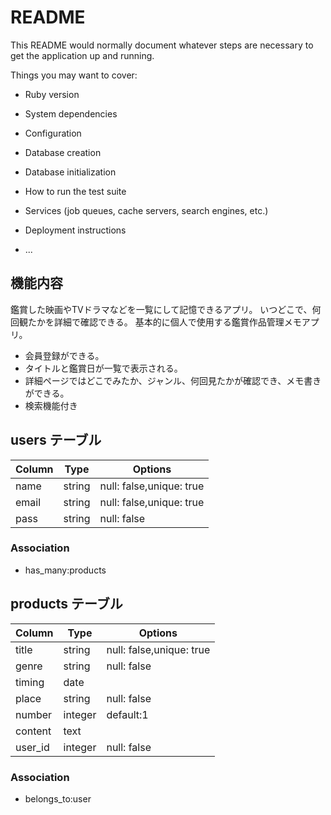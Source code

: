 # README

This README would normally document whatever steps are necessary to get the
application up and running.

Things you may want to cover:

* Ruby version

* System dependencies

* Configuration

* Database creation

* Database initialization

* How to run the test suite

* Services (job queues, cache servers, search engines, etc.)

* Deployment instructions

* ...


## 機能内容
鑑賞した映画やTVドラマなどを一覧にして記憶できるアプリ。
いつどこで、何回観たかを詳細で確認できる。
基本的に個人で使用する鑑賞作品管理メモアプリ。

- 会員登録ができる。
- タイトルと鑑賞日が一覧で表示される。
- 詳細ページではどこでみたか、ジャンル、何回見たかが確認でき、メモ書きができる。
- 検索機能付き

## users テーブル
| Column | Type | Options     |
|--------|------|-------------|
|name|string|null: false,unique: true  |
|email|string|null: false,unique: true  |
|pass |string|null: false     |


### Association
- has_many:products

## products テーブル
| Column | Type | Options     |
|--------|------|-------------|
|title|string|null: false,unique: true  |
|genre |string|null: false |
|timing |date||
|place |string|null: false |
|number |integer|default:1|
|content|text|  |
|user_id|integer|null: false |

### Association
- belongs_to:user